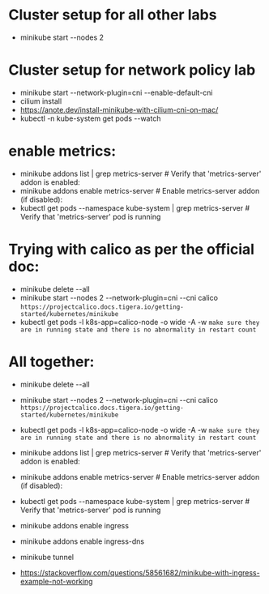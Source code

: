 # Cluster setup for all other labs
- minikube start --nodes 2


# Cluster setup for network policy lab
- minikube start --network-plugin=cni --enable-default-cni
- cilium install
- https://anote.dev/install-minikube-with-cilium-cni-on-mac/
- kubectl -n kube-system get pods --watch

# enable metrics:
- minikube addons list | grep metrics-server # Verify that 'metrics-server' addon is enabled:
- minikube addons enable metrics-server  # Enable metrics-server addon (if disabled):
- kubectl get pods --namespace kube-system | grep metrics-server # Verify that 'metrics-server' pod is running

# Trying with calico as per the official doc:
- minikube delete --all 
- minikube start --nodes 2 --network-plugin=cni --cni calico `https://projectcalico.docs.tigera.io/getting-started/kubernetes/minikube`
- kubectl get pods -l k8s-app=calico-node -o wide -A -w `make sure they are in running state and there is no abnormality in restart count`



# All together:
- minikube delete --all 
- minikube start --nodes 2 --network-plugin=cni --cni calico `https://projectcalico.docs.tigera.io/getting-started/kubernetes/minikube`
- kubectl get pods -l k8s-app=calico-node -o wide -A -w `make sure they are in running state and there is no abnormality in restart count`

- minikube addons list | grep metrics-server # Verify that 'metrics-server' addon is enabled:
- minikube addons enable metrics-server  # Enable metrics-server addon (if disabled):
- kubectl get pods --namespace kube-system | grep metrics-server # Verify that 'metrics-server' pod is running

- minikube addons enable ingress
- minikube addons enable ingress-dns
- minikube tunnel
- https://stackoverflow.com/questions/58561682/minikube-with-ingress-example-not-working